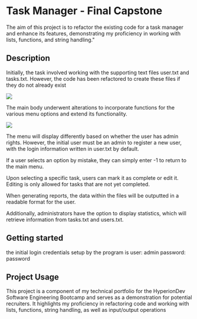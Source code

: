 # Task Manager - Final Capstone
The aim of this project is to refactor the existing code for a task manager and enhance its features, demonstrating my proficiency in working with lists, functions, and string handling."

## Description
Initially, the task involved working with the supporting text files user.txt and tasks.txt. However, the code has been refactored to create these files if they do not already exist

![](txt_create.jpg)

The main body underwent alterations to incorporate functions for the various menu options and extend its functionality.

![](menu.jpg)

The menu will display differently based on whether the user has admin rights. However, the initial user must be an admin to register a new user, with the login information written in user.txt by default.

If a user selects an option by mistake, they can simply enter -1 to return to the main menu.

Upon selecting a specific task, users can mark it as complete or edit it. Editing is only allowed for tasks that are not yet completed.

When generating reports, the data within the files will be outputted in a readable format for the user.

Additionally, administrators have the option to display statistics, which will retrieve information from tasks.txt and users.txt.

## Getting started
the initial login credentials setup by the program is
user: admin
password: password

## Project Usage
This project is a component of my technical portfolio for the HyperionDev Software Engineering Bootcamp and serves as a demonstration for potential recruiters. It highlights my proficiency in refactoring code and working with lists, functions, string handling, as well as input/output operations